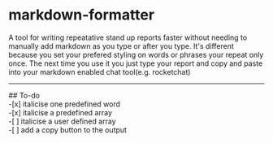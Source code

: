 # markdown-formatter
A tool for writing repeatative stand up reports faster without needing to manually add markdown as you type or after you type. It's different because you set your prefered styling on words or phrases your repeat only once. The next time you use it you just type your report and copy and paste into your markdown enabled chat tool(e.g. rocketchat)<br>
<hr>
## To-do<br>
-[x] italicise one predefined word<br>
-[x] italicise a predefined array<br>
-[ ] italicise a user defined array<br>
-[ ] add a copy button to the output<br>
